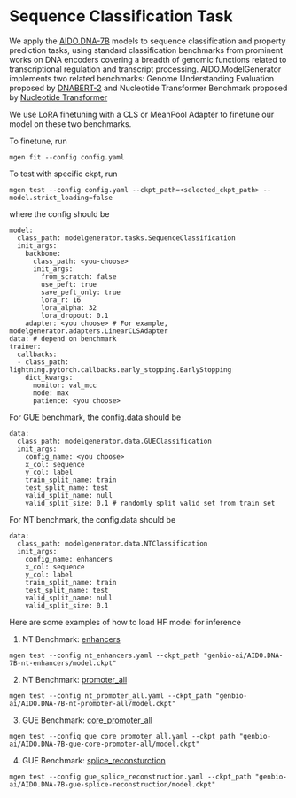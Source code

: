 # Sequence Classification Task
We apply the [AIDO.DNA-7B](https://huggingface.co/genbio-ai/AIDO.DNA-7B) models to sequence classification and property prediction tasks, using standard classification benchmarks from prominent works on DNA encoders covering a breadth of genomic functions related to transcriptional regulation and transcript processing.
AIDO.ModelGenerator implements two related benchmarks: Genome Understanding Evaluation proposed by [DNABERT-2](https://arxiv.org/abs/2306.15006) and Nucleotide Transformer Benchmark proposed by [Nucleotide Transformer](https://www.biorxiv.org/content/10.1101/2023.01.11.523679v1)

We use LoRA finetuning with a CLS or MeanPool Adapter to finetune our model on these two benchmarks.

To finetune, run
```
mgen fit --config config.yaml
```
To test with specific ckpt, run
```
mgen test --config config.yaml --ckpt_path=<selected_ckpt_path> --model.strict_loading=false
```
where the config should be
```
model:
  class_path: modelgenerator.tasks.SequenceClassification
  init_args:
    backbone:
      class_path: <you-choose>
      init_args:
        from_scratch: false
        use_peft: true
        save_peft_only: true
        lora_r: 16
        lora_alpha: 32
        lora_dropout: 0.1
    adapter: <you choose> # For example, modelgenerator.adapters.LinearCLSAdapter
data: # depend on benchmark
trainer:
  callbacks:
  - class_path: lightning.pytorch.callbacks.early_stopping.EarlyStopping
    dict_kwargs:
      monitor: val_mcc
      mode: max
      patience: <you choose>
```
For GUE benchmark, the config.data should be
```
data:
  class_path: modelgenerator.data.GUEClassification
  init_args:
    config_name: <you choose>
    x_col: sequence
    y_col: label
    train_split_name: train
    test_split_name: test
    valid_split_name: null
    valid_split_size: 0.1 # randomly split valid set from train set
```
For NT benchmark, the config.data should be
```
data:
  class_path: modelgenerator.data.NTClassification
  init_args:
    config_name: enhancers
    x_col: sequence
    y_col: label
    train_split_name: train
    test_split_name: test
    valid_split_name: null
    valid_split_size: 0.1
```
Here are some examples of how to load HF model for inference
1. NT Benchmark: [enhancers](https://huggingface.co/genbio-ai/AIDO.DNA-7B-nt-enhancers)
```
mgen test --config nt_enhancers.yaml --ckpt_path "genbio-ai/AIDO.DNA-7B-nt-enhancers/model.ckpt"
```
2. NT Benchmark: [promoter_all](https://huggingface.co/genbio-ai/AIDO.DNA-7B-nt-promoter-all)
```
mgen test --config nt_promoter_all.yaml --ckpt_path "genbio-ai/AIDO.DNA-7B-nt-promoter-all/model.ckpt"
```
3. GUE Benchmark: [core_promoter_all](https://huggingface.co/genbio-ai/AIDO.DNA-7B-gue-core-promoter-all)
```
mgen test --config gue_core_promoter_all.yaml --ckpt_path "genbio-ai/AIDO.DNA-7B-gue-core-promoter-all/model.ckpt"
```
4. GUE Benchmark: [splice_reconsturction](https://huggingface.co/genbio-ai/AIDO.DNA-7B-gue-splice-reconstruction)
```
mgen test --config gue_splice_reconstruction.yaml --ckpt_path "genbio-ai/AIDO.DNA-7B-gue-splice-reconstruction/model.ckpt"
```
